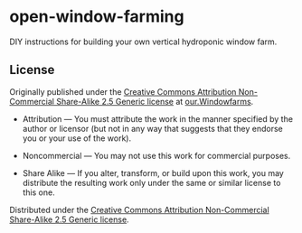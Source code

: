 # open-window-farming

DIY instructions for building your own vertical hydroponic window farm.

## License

Originally published under the [Creative Commons Attribution Non-Commercial Share-Alike 2.5 Generic license](http://creativecommons.org/licenses/by-nc-sa/2.5/) at [our.Windowfarms](http://our.windowfarms.org/instructions_dev/).

* Attribution — You must attribute the work in the manner specified by the author or licensor (but not in any way that suggests that they endorse you or your use of the work).

* Noncommercial — You may not use this work for commercial purposes.

* Share Alike — If you alter, transform, or build upon this work, you may distribute the resulting work only under the same or similar license to this one.

Distributed under the [Creative Commons Attribution Non-Commercial Share-Alike 2.5 Generic license](http://creativecommons.org/licenses/by-nc-sa/2.5/).
